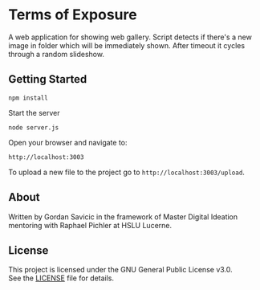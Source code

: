 # Terms of Exposure

A web application for showing web gallery. Script detects if there's a new image in folder which will be immediately shown. After timeout it cycles through a random slideshow. 

## Getting Started

```
npm install
```

Start the server
```
node server.js
```

Open your browser and navigate to:
```
http://localhost:3003
```

To upload a new file to the project go to `http://localhost:3003/upload`.

## About

Written by Gordan Savicic in the framework of Master Digital Ideation mentoring with Raphael Pichler at HSLU Lucerne.

## License
This project is licensed under the GNU General Public License v3.0.  
See the [LICENSE](LICENSE) file for details.
